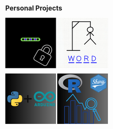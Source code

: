 ## Personal Projects

[![Password Generator](./../assets/pwgen.png)](https://github.com/enl9076/MadPass-Better-Password-Generator)  [![Hangman Game](./../assets/hangman.png)]()

[![Arduino](./../assets/arduino.png)]()  [![R Shiny](./../assets/rshiny.png)]()

